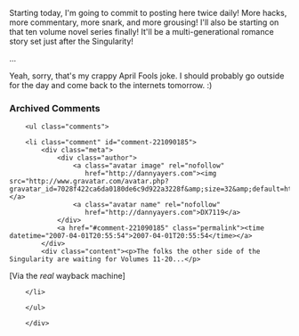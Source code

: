 Starting today, I'm going to commit to posting here twice daily!  More hacks, more commentary, more snark, and more grousing!  I'll also be starting on that ten volume novel series finally!  It'll be a multi-generational romance story set just after the Singularity!

...

Yeah, sorry, that's my crappy April Fools joke.  I should probably go outside for the day and come back to the internets tomorrow.  :)


<div id="comments" class="comments archived-comments">
            <h3>Archived Comments</h3>
            
        <ul class="comments">
            
        <li class="comment" id="comment-221090185">
            <div class="meta">
                <div class="author">
                    <a class="avatar image" rel="nofollow" 
                       href="http://dannyayers.com"><img src="http://www.gravatar.com/avatar.php?gravatar_id=7028f422ca6da0180de6c9d922a3228f&amp;size=32&amp;default=http://mediacdn.disqus.com/1320279820/images/noavatar32.png"/></a>
                    <a class="avatar name" rel="nofollow" 
                       href="http://dannyayers.com">DX7119</a>
                </div>
                <a href="#comment-221090185" class="permalink"><time datetime="2007-04-01T20:55:54">2007-04-01T20:55:54</time></a>
            </div>
            <div class="content"><p>The folks the other side of the Singularity are waiting for Volumes 11-20...</p>

<p>[Via the <em>real</em> wayback machine]</p></div>
            
        </li>
    
        </ul>
    
        </div>
    